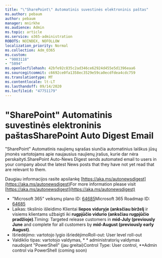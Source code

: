 ```yaml
---
title: "\"SharePoint\" Automatinis suvestinės elektroninis paštas"
ms.author: pebaum
author: pebaum
manager: mnirkhe
ms.audience: Admin
ms.topic: article
ms.service: o365-administration
ROBOTS: NOINDEX, NOFOLLOW
localization_priority: Normal
ms.collection: Adm_O365
ms.custom:
- "9003118"
- "5894"
ms.openlocfilehash: 42bfe92c835c2ad346ce62924d455e5d1396eaa6
ms.sourcegitcommit: c6692ce0fa1358ec3529e59ca0ecdfdea4cdc759
ms.translationtype: MT
ms.contentlocale: lt-LT
ms.lasthandoff: 09/14/2020
ms.locfileid: "47751179"
---
```

# <a name="sharepoint-auto-digest-email"></a><span data-ttu-id="6309a-102">"SharePoint" Automatinis suvestinės elektroninis paštas</span><span class="sxs-lookup"><span data-stu-id="6309a-102">SharePoint Auto Digest Email</span></span>

<span data-ttu-id="6309a-103">"SharePoint" Automatinis naujienų sąrašas siunčia automatinius laiškus jūsų įmonės vartotojams apie naujausius naujienų įrašus, kurie dar nėra perskaityti.</span><span class="sxs-lookup"><span data-stu-id="6309a-103">SharePoint Auto-News Digest sends automated email to users in your company about the latest News posts that they have not yet read that are relevant to them.</span></span>

<span data-ttu-id="6309a-104">Daugiau informacijos rasite apsilankę [https://aka.ms/autonewsdigest](https://aka.ms/autonewsdigest)</span><span class="sxs-lookup"><span data-stu-id="6309a-104">For more information please visit [https://aka.ms/autonewsdigest](https://aka.ms/autonewsdigest)</span></span>

- <span data-ttu-id="6309a-105">"Microsoft 365" veiksmų plano ID:  [64685](https://www.microsoft.com/microsoft-365/roadmap?filters=&featureid=64685)</span><span class="sxs-lookup"><span data-stu-id="6309a-105">Microsoft 365 Roadmap ID:  [64685](https://www.microsoft.com/microsoft-365/roadmap?filters=&featureid=64685)</span></span>
- <span data-ttu-id="6309a-106">Laikas: tikslinio išleidimo Klientai  **liepos viduryje (anksčiau birželį**  ir visiems klientams užbaigti iki  **rugpjūčio vidurio (anksčiau rugpjūčio pradžioje)**.</span><span class="sxs-lookup"><span data-stu-id="6309a-106">Timing: Targeted release customers in  **mid-July (previously June**  and complete for all customers by  **mid-August (previously early August)**.</span></span>
- <span data-ttu-id="6309a-107">Išriedėjimo: vartotojo lygio išriedėjimo</span><span class="sxs-lookup"><span data-stu-id="6309a-107">Roll-out: User level roll-out</span></span>
- <span data-ttu-id="6309a-108">Valdiklio tipas: vartotojo valdymas, \* \* administratorių valdymas naudojant "PowerShell" (jau greitai)</span><span class="sxs-lookup"><span data-stu-id="6309a-108">Control Type: User control,  \*\*Admin control via PowerShell (coming soon)</span></span>
